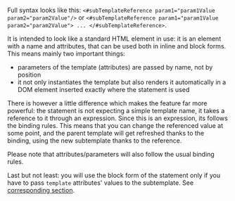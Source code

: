 Full syntax looks like this: `<#subTemplateReference param1="param1Value param2="param2Value"/>` or `<#subTemplateReference param1="param1Value param2="param2Value"> ... </#subTemplateReference>`.

It is intended to look like a standard HTML element in use: it is an element with a name and attributes, that can be used both in inline and block forms. This means mainly two important things:

* parameters of the template (attributes) are passed by name, not by position
* it not only instantiates the template but also renders it automatically in a DOM element inserted exactly where the statement is used

There is however a little difference which makes the feature far more powerful: the statement is not expecting a simple template name, it takes a reference to it through an expression. Since this is an expression, its follows the binding rules. This means that you can change the referenced value at some point, and the parent template will get refreshed thanks to the binding, using the new subtemplate thanks to the reference.

Please note that attributes/parameters will also follow the usual binding rules.

Last but not least: you will use the block form of the statement only if you have to pass `template` attributes' values to the subtemplate. See [corresponding section](#template).
